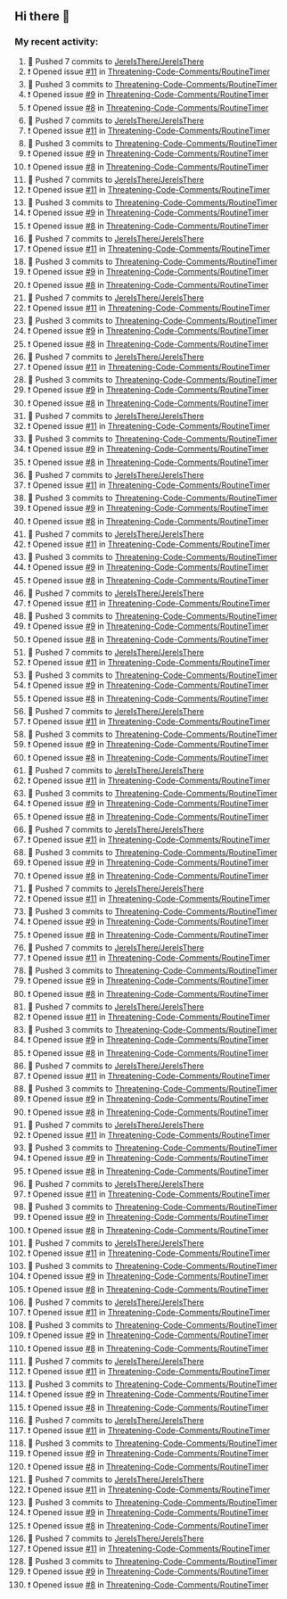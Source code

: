 ## Hi there 👋

### My recent activity:
1. 🚀 Pushed 7 commits to [JereIsThere/JereIsThere](https://github.com/JereIsThere/JereIsThere)
2. ❗️ Opened issue [#11](https://github.com/Threatening-Code-Comments/RoutineTimer/issues/11) in [Threatening-Code-Comments/RoutineTimer](https://github.com/Threatening-Code-Comments/RoutineTimer)
3. 🚀 Pushed 3 commits to [Threatening-Code-Comments/RoutineTimer](https://github.com/Threatening-Code-Comments/RoutineTimer)
4. ❗️ Opened issue [#9](https://github.com/Threatening-Code-Comments/RoutineTimer/issues/9) in [Threatening-Code-Comments/RoutineTimer](https://github.com/Threatening-Code-Comments/RoutineTimer)
5. ❗️ Opened issue [#8](https://github.com/Threatening-Code-Comments/RoutineTimer/issues/8) in [Threatening-Code-Comments/RoutineTimer](https://github.com/Threatening-Code-Comments/RoutineTimer)
1. 🚀 Pushed 7 commits to [JereIsThere/JereIsThere](https://github.com/JereIsThere/JereIsThere)
2. ❗️ Opened issue [#11](https://github.com/Threatening-Code-Comments/RoutineTimer/issues/11) in [Threatening-Code-Comments/RoutineTimer](https://github.com/Threatening-Code-Comments/RoutineTimer)
3. 🚀 Pushed 3 commits to [Threatening-Code-Comments/RoutineTimer](https://github.com/Threatening-Code-Comments/RoutineTimer)
4. ❗️ Opened issue [#9](https://github.com/Threatening-Code-Comments/RoutineTimer/issues/9) in [Threatening-Code-Comments/RoutineTimer](https://github.com/Threatening-Code-Comments/RoutineTimer)
5. ❗️ Opened issue [#8](https://github.com/Threatening-Code-Comments/RoutineTimer/issues/8) in [Threatening-Code-Comments/RoutineTimer](https://github.com/Threatening-Code-Comments/RoutineTimer)
1. 🚀 Pushed 7 commits to [JereIsThere/JereIsThere](https://github.com/JereIsThere/JereIsThere)
2. ❗️ Opened issue [#11](https://github.com/Threatening-Code-Comments/RoutineTimer/issues/11) in [Threatening-Code-Comments/RoutineTimer](https://github.com/Threatening-Code-Comments/RoutineTimer)
3. 🚀 Pushed 3 commits to [Threatening-Code-Comments/RoutineTimer](https://github.com/Threatening-Code-Comments/RoutineTimer)
4. ❗️ Opened issue [#9](https://github.com/Threatening-Code-Comments/RoutineTimer/issues/9) in [Threatening-Code-Comments/RoutineTimer](https://github.com/Threatening-Code-Comments/RoutineTimer)
5. ❗️ Opened issue [#8](https://github.com/Threatening-Code-Comments/RoutineTimer/issues/8) in [Threatening-Code-Comments/RoutineTimer](https://github.com/Threatening-Code-Comments/RoutineTimer)
1. 🚀 Pushed 7 commits to [JereIsThere/JereIsThere](https://github.com/JereIsThere/JereIsThere)
2. ❗️ Opened issue [#11](https://github.com/Threatening-Code-Comments/RoutineTimer/issues/11) in [Threatening-Code-Comments/RoutineTimer](https://github.com/Threatening-Code-Comments/RoutineTimer)
3. 🚀 Pushed 3 commits to [Threatening-Code-Comments/RoutineTimer](https://github.com/Threatening-Code-Comments/RoutineTimer)
4. ❗️ Opened issue [#9](https://github.com/Threatening-Code-Comments/RoutineTimer/issues/9) in [Threatening-Code-Comments/RoutineTimer](https://github.com/Threatening-Code-Comments/RoutineTimer)
5. ❗️ Opened issue [#8](https://github.com/Threatening-Code-Comments/RoutineTimer/issues/8) in [Threatening-Code-Comments/RoutineTimer](https://github.com/Threatening-Code-Comments/RoutineTimer)
1. 🚀 Pushed 7 commits to [JereIsThere/JereIsThere](https://github.com/JereIsThere/JereIsThere)
2. ❗️ Opened issue [#11](https://github.com/Threatening-Code-Comments/RoutineTimer/issues/11) in [Threatening-Code-Comments/RoutineTimer](https://github.com/Threatening-Code-Comments/RoutineTimer)
3. 🚀 Pushed 3 commits to [Threatening-Code-Comments/RoutineTimer](https://github.com/Threatening-Code-Comments/RoutineTimer)
4. ❗️ Opened issue [#9](https://github.com/Threatening-Code-Comments/RoutineTimer/issues/9) in [Threatening-Code-Comments/RoutineTimer](https://github.com/Threatening-Code-Comments/RoutineTimer)
5. ❗️ Opened issue [#8](https://github.com/Threatening-Code-Comments/RoutineTimer/issues/8) in [Threatening-Code-Comments/RoutineTimer](https://github.com/Threatening-Code-Comments/RoutineTimer)
1. 🚀 Pushed 7 commits to [JereIsThere/JereIsThere](https://github.com/JereIsThere/JereIsThere)
2. ❗️ Opened issue [#11](https://github.com/Threatening-Code-Comments/RoutineTimer/issues/11) in [Threatening-Code-Comments/RoutineTimer](https://github.com/Threatening-Code-Comments/RoutineTimer)
3. 🚀 Pushed 3 commits to [Threatening-Code-Comments/RoutineTimer](https://github.com/Threatening-Code-Comments/RoutineTimer)
4. ❗️ Opened issue [#9](https://github.com/Threatening-Code-Comments/RoutineTimer/issues/9) in [Threatening-Code-Comments/RoutineTimer](https://github.com/Threatening-Code-Comments/RoutineTimer)
5. ❗️ Opened issue [#8](https://github.com/Threatening-Code-Comments/RoutineTimer/issues/8) in [Threatening-Code-Comments/RoutineTimer](https://github.com/Threatening-Code-Comments/RoutineTimer)
1. 🚀 Pushed 7 commits to [JereIsThere/JereIsThere](https://github.com/JereIsThere/JereIsThere)
2. ❗️ Opened issue [#11](https://github.com/Threatening-Code-Comments/RoutineTimer/issues/11) in [Threatening-Code-Comments/RoutineTimer](https://github.com/Threatening-Code-Comments/RoutineTimer)
3. 🚀 Pushed 3 commits to [Threatening-Code-Comments/RoutineTimer](https://github.com/Threatening-Code-Comments/RoutineTimer)
4. ❗️ Opened issue [#9](https://github.com/Threatening-Code-Comments/RoutineTimer/issues/9) in [Threatening-Code-Comments/RoutineTimer](https://github.com/Threatening-Code-Comments/RoutineTimer)
5. ❗️ Opened issue [#8](https://github.com/Threatening-Code-Comments/RoutineTimer/issues/8) in [Threatening-Code-Comments/RoutineTimer](https://github.com/Threatening-Code-Comments/RoutineTimer)
1. 🚀 Pushed 7 commits to [JereIsThere/JereIsThere](https://github.com/JereIsThere/JereIsThere)
2. ❗️ Opened issue [#11](https://github.com/Threatening-Code-Comments/RoutineTimer/issues/11) in [Threatening-Code-Comments/RoutineTimer](https://github.com/Threatening-Code-Comments/RoutineTimer)
3. 🚀 Pushed 3 commits to [Threatening-Code-Comments/RoutineTimer](https://github.com/Threatening-Code-Comments/RoutineTimer)
4. ❗️ Opened issue [#9](https://github.com/Threatening-Code-Comments/RoutineTimer/issues/9) in [Threatening-Code-Comments/RoutineTimer](https://github.com/Threatening-Code-Comments/RoutineTimer)
5. ❗️ Opened issue [#8](https://github.com/Threatening-Code-Comments/RoutineTimer/issues/8) in [Threatening-Code-Comments/RoutineTimer](https://github.com/Threatening-Code-Comments/RoutineTimer)
1. 🚀 Pushed 7 commits to [JereIsThere/JereIsThere](https://github.com/JereIsThere/JereIsThere)
2. ❗️ Opened issue [#11](https://github.com/Threatening-Code-Comments/RoutineTimer/issues/11) in [Threatening-Code-Comments/RoutineTimer](https://github.com/Threatening-Code-Comments/RoutineTimer)
3. 🚀 Pushed 3 commits to [Threatening-Code-Comments/RoutineTimer](https://github.com/Threatening-Code-Comments/RoutineTimer)
4. ❗️ Opened issue [#9](https://github.com/Threatening-Code-Comments/RoutineTimer/issues/9) in [Threatening-Code-Comments/RoutineTimer](https://github.com/Threatening-Code-Comments/RoutineTimer)
5. ❗️ Opened issue [#8](https://github.com/Threatening-Code-Comments/RoutineTimer/issues/8) in [Threatening-Code-Comments/RoutineTimer](https://github.com/Threatening-Code-Comments/RoutineTimer)
1. 🚀 Pushed 7 commits to [JereIsThere/JereIsThere](https://github.com/JereIsThere/JereIsThere)
2. ❗️ Opened issue [#11](https://github.com/Threatening-Code-Comments/RoutineTimer/issues/11) in [Threatening-Code-Comments/RoutineTimer](https://github.com/Threatening-Code-Comments/RoutineTimer)
3. 🚀 Pushed 3 commits to [Threatening-Code-Comments/RoutineTimer](https://github.com/Threatening-Code-Comments/RoutineTimer)
4. ❗️ Opened issue [#9](https://github.com/Threatening-Code-Comments/RoutineTimer/issues/9) in [Threatening-Code-Comments/RoutineTimer](https://github.com/Threatening-Code-Comments/RoutineTimer)
5. ❗️ Opened issue [#8](https://github.com/Threatening-Code-Comments/RoutineTimer/issues/8) in [Threatening-Code-Comments/RoutineTimer](https://github.com/Threatening-Code-Comments/RoutineTimer)
1. 🚀 Pushed 7 commits to [JereIsThere/JereIsThere](https://github.com/JereIsThere/JereIsThere)
2. ❗️ Opened issue [#11](https://github.com/Threatening-Code-Comments/RoutineTimer/issues/11) in [Threatening-Code-Comments/RoutineTimer](https://github.com/Threatening-Code-Comments/RoutineTimer)
3. 🚀 Pushed 3 commits to [Threatening-Code-Comments/RoutineTimer](https://github.com/Threatening-Code-Comments/RoutineTimer)
4. ❗️ Opened issue [#9](https://github.com/Threatening-Code-Comments/RoutineTimer/issues/9) in [Threatening-Code-Comments/RoutineTimer](https://github.com/Threatening-Code-Comments/RoutineTimer)
5. ❗️ Opened issue [#8](https://github.com/Threatening-Code-Comments/RoutineTimer/issues/8) in [Threatening-Code-Comments/RoutineTimer](https://github.com/Threatening-Code-Comments/RoutineTimer)
1. 🚀 Pushed 7 commits to [JereIsThere/JereIsThere](https://github.com/JereIsThere/JereIsThere)
2. ❗️ Opened issue [#11](https://github.com/Threatening-Code-Comments/RoutineTimer/issues/11) in [Threatening-Code-Comments/RoutineTimer](https://github.com/Threatening-Code-Comments/RoutineTimer)
3. 🚀 Pushed 3 commits to [Threatening-Code-Comments/RoutineTimer](https://github.com/Threatening-Code-Comments/RoutineTimer)
4. ❗️ Opened issue [#9](https://github.com/Threatening-Code-Comments/RoutineTimer/issues/9) in [Threatening-Code-Comments/RoutineTimer](https://github.com/Threatening-Code-Comments/RoutineTimer)
5. ❗️ Opened issue [#8](https://github.com/Threatening-Code-Comments/RoutineTimer/issues/8) in [Threatening-Code-Comments/RoutineTimer](https://github.com/Threatening-Code-Comments/RoutineTimer)
1. 🚀 Pushed 7 commits to [JereIsThere/JereIsThere](https://github.com/JereIsThere/JereIsThere)
2. ❗️ Opened issue [#11](https://github.com/Threatening-Code-Comments/RoutineTimer/issues/11) in [Threatening-Code-Comments/RoutineTimer](https://github.com/Threatening-Code-Comments/RoutineTimer)
3. 🚀 Pushed 3 commits to [Threatening-Code-Comments/RoutineTimer](https://github.com/Threatening-Code-Comments/RoutineTimer)
4. ❗️ Opened issue [#9](https://github.com/Threatening-Code-Comments/RoutineTimer/issues/9) in [Threatening-Code-Comments/RoutineTimer](https://github.com/Threatening-Code-Comments/RoutineTimer)
5. ❗️ Opened issue [#8](https://github.com/Threatening-Code-Comments/RoutineTimer/issues/8) in [Threatening-Code-Comments/RoutineTimer](https://github.com/Threatening-Code-Comments/RoutineTimer)
1. 🚀 Pushed 7 commits to [JereIsThere/JereIsThere](https://github.com/JereIsThere/JereIsThere)
2. ❗️ Opened issue [#11](https://github.com/Threatening-Code-Comments/RoutineTimer/issues/11) in [Threatening-Code-Comments/RoutineTimer](https://github.com/Threatening-Code-Comments/RoutineTimer)
3. 🚀 Pushed 3 commits to [Threatening-Code-Comments/RoutineTimer](https://github.com/Threatening-Code-Comments/RoutineTimer)
4. ❗️ Opened issue [#9](https://github.com/Threatening-Code-Comments/RoutineTimer/issues/9) in [Threatening-Code-Comments/RoutineTimer](https://github.com/Threatening-Code-Comments/RoutineTimer)
5. ❗️ Opened issue [#8](https://github.com/Threatening-Code-Comments/RoutineTimer/issues/8) in [Threatening-Code-Comments/RoutineTimer](https://github.com/Threatening-Code-Comments/RoutineTimer)
1. 🚀 Pushed 7 commits to [JereIsThere/JereIsThere](https://github.com/JereIsThere/JereIsThere)
2. ❗️ Opened issue [#11](https://github.com/Threatening-Code-Comments/RoutineTimer/issues/11) in [Threatening-Code-Comments/RoutineTimer](https://github.com/Threatening-Code-Comments/RoutineTimer)
3. 🚀 Pushed 3 commits to [Threatening-Code-Comments/RoutineTimer](https://github.com/Threatening-Code-Comments/RoutineTimer)
4. ❗️ Opened issue [#9](https://github.com/Threatening-Code-Comments/RoutineTimer/issues/9) in [Threatening-Code-Comments/RoutineTimer](https://github.com/Threatening-Code-Comments/RoutineTimer)
5. ❗️ Opened issue [#8](https://github.com/Threatening-Code-Comments/RoutineTimer/issues/8) in [Threatening-Code-Comments/RoutineTimer](https://github.com/Threatening-Code-Comments/RoutineTimer)
1. 🚀 Pushed 7 commits to [JereIsThere/JereIsThere](https://github.com/JereIsThere/JereIsThere)
2. ❗️ Opened issue [#11](https://github.com/Threatening-Code-Comments/RoutineTimer/issues/11) in [Threatening-Code-Comments/RoutineTimer](https://github.com/Threatening-Code-Comments/RoutineTimer)
3. 🚀 Pushed 3 commits to [Threatening-Code-Comments/RoutineTimer](https://github.com/Threatening-Code-Comments/RoutineTimer)
4. ❗️ Opened issue [#9](https://github.com/Threatening-Code-Comments/RoutineTimer/issues/9) in [Threatening-Code-Comments/RoutineTimer](https://github.com/Threatening-Code-Comments/RoutineTimer)
5. ❗️ Opened issue [#8](https://github.com/Threatening-Code-Comments/RoutineTimer/issues/8) in [Threatening-Code-Comments/RoutineTimer](https://github.com/Threatening-Code-Comments/RoutineTimer)
1. 🚀 Pushed 7 commits to [JereIsThere/JereIsThere](https://github.com/JereIsThere/JereIsThere)
2. ❗️ Opened issue [#11](https://github.com/Threatening-Code-Comments/RoutineTimer/issues/11) in [Threatening-Code-Comments/RoutineTimer](https://github.com/Threatening-Code-Comments/RoutineTimer)
3. 🚀 Pushed 3 commits to [Threatening-Code-Comments/RoutineTimer](https://github.com/Threatening-Code-Comments/RoutineTimer)
4. ❗️ Opened issue [#9](https://github.com/Threatening-Code-Comments/RoutineTimer/issues/9) in [Threatening-Code-Comments/RoutineTimer](https://github.com/Threatening-Code-Comments/RoutineTimer)
5. ❗️ Opened issue [#8](https://github.com/Threatening-Code-Comments/RoutineTimer/issues/8) in [Threatening-Code-Comments/RoutineTimer](https://github.com/Threatening-Code-Comments/RoutineTimer)
1. 🚀 Pushed 7 commits to [JereIsThere/JereIsThere](https://github.com/JereIsThere/JereIsThere)
2. ❗️ Opened issue [#11](https://github.com/Threatening-Code-Comments/RoutineTimer/issues/11) in [Threatening-Code-Comments/RoutineTimer](https://github.com/Threatening-Code-Comments/RoutineTimer)
3. 🚀 Pushed 3 commits to [Threatening-Code-Comments/RoutineTimer](https://github.com/Threatening-Code-Comments/RoutineTimer)
4. ❗️ Opened issue [#9](https://github.com/Threatening-Code-Comments/RoutineTimer/issues/9) in [Threatening-Code-Comments/RoutineTimer](https://github.com/Threatening-Code-Comments/RoutineTimer)
5. ❗️ Opened issue [#8](https://github.com/Threatening-Code-Comments/RoutineTimer/issues/8) in [Threatening-Code-Comments/RoutineTimer](https://github.com/Threatening-Code-Comments/RoutineTimer)
1. 🚀 Pushed 7 commits to [JereIsThere/JereIsThere](https://github.com/JereIsThere/JereIsThere)
2. ❗️ Opened issue [#11](https://github.com/Threatening-Code-Comments/RoutineTimer/issues/11) in [Threatening-Code-Comments/RoutineTimer](https://github.com/Threatening-Code-Comments/RoutineTimer)
3. 🚀 Pushed 3 commits to [Threatening-Code-Comments/RoutineTimer](https://github.com/Threatening-Code-Comments/RoutineTimer)
4. ❗️ Opened issue [#9](https://github.com/Threatening-Code-Comments/RoutineTimer/issues/9) in [Threatening-Code-Comments/RoutineTimer](https://github.com/Threatening-Code-Comments/RoutineTimer)
5. ❗️ Opened issue [#8](https://github.com/Threatening-Code-Comments/RoutineTimer/issues/8) in [Threatening-Code-Comments/RoutineTimer](https://github.com/Threatening-Code-Comments/RoutineTimer)
1. 🚀 Pushed 7 commits to [JereIsThere/JereIsThere](https://github.com/JereIsThere/JereIsThere)
2. ❗️ Opened issue [#11](https://github.com/Threatening-Code-Comments/RoutineTimer/issues/11) in [Threatening-Code-Comments/RoutineTimer](https://github.com/Threatening-Code-Comments/RoutineTimer)
3. 🚀 Pushed 3 commits to [Threatening-Code-Comments/RoutineTimer](https://github.com/Threatening-Code-Comments/RoutineTimer)
4. ❗️ Opened issue [#9](https://github.com/Threatening-Code-Comments/RoutineTimer/issues/9) in [Threatening-Code-Comments/RoutineTimer](https://github.com/Threatening-Code-Comments/RoutineTimer)
5. ❗️ Opened issue [#8](https://github.com/Threatening-Code-Comments/RoutineTimer/issues/8) in [Threatening-Code-Comments/RoutineTimer](https://github.com/Threatening-Code-Comments/RoutineTimer)
1. 🚀 Pushed 7 commits to [JereIsThere/JereIsThere](https://github.com/JereIsThere/JereIsThere)
2. ❗️ Opened issue [#11](https://github.com/Threatening-Code-Comments/RoutineTimer/issues/11) in [Threatening-Code-Comments/RoutineTimer](https://github.com/Threatening-Code-Comments/RoutineTimer)
3. 🚀 Pushed 3 commits to [Threatening-Code-Comments/RoutineTimer](https://github.com/Threatening-Code-Comments/RoutineTimer)
4. ❗️ Opened issue [#9](https://github.com/Threatening-Code-Comments/RoutineTimer/issues/9) in [Threatening-Code-Comments/RoutineTimer](https://github.com/Threatening-Code-Comments/RoutineTimer)
5. ❗️ Opened issue [#8](https://github.com/Threatening-Code-Comments/RoutineTimer/issues/8) in [Threatening-Code-Comments/RoutineTimer](https://github.com/Threatening-Code-Comments/RoutineTimer)
1. 🚀 Pushed 7 commits to [JereIsThere/JereIsThere](https://github.com/JereIsThere/JereIsThere)
2. ❗️ Opened issue [#11](https://github.com/Threatening-Code-Comments/RoutineTimer/issues/11) in [Threatening-Code-Comments/RoutineTimer](https://github.com/Threatening-Code-Comments/RoutineTimer)
3. 🚀 Pushed 3 commits to [Threatening-Code-Comments/RoutineTimer](https://github.com/Threatening-Code-Comments/RoutineTimer)
4. ❗️ Opened issue [#9](https://github.com/Threatening-Code-Comments/RoutineTimer/issues/9) in [Threatening-Code-Comments/RoutineTimer](https://github.com/Threatening-Code-Comments/RoutineTimer)
5. ❗️ Opened issue [#8](https://github.com/Threatening-Code-Comments/RoutineTimer/issues/8) in [Threatening-Code-Comments/RoutineTimer](https://github.com/Threatening-Code-Comments/RoutineTimer)
1. 🚀 Pushed 7 commits to [JereIsThere/JereIsThere](https://github.com/JereIsThere/JereIsThere)
2. ❗️ Opened issue [#11](https://github.com/Threatening-Code-Comments/RoutineTimer/issues/11) in [Threatening-Code-Comments/RoutineTimer](https://github.com/Threatening-Code-Comments/RoutineTimer)
3. 🚀 Pushed 3 commits to [Threatening-Code-Comments/RoutineTimer](https://github.com/Threatening-Code-Comments/RoutineTimer)
4. ❗️ Opened issue [#9](https://github.com/Threatening-Code-Comments/RoutineTimer/issues/9) in [Threatening-Code-Comments/RoutineTimer](https://github.com/Threatening-Code-Comments/RoutineTimer)
5. ❗️ Opened issue [#8](https://github.com/Threatening-Code-Comments/RoutineTimer/issues/8) in [Threatening-Code-Comments/RoutineTimer](https://github.com/Threatening-Code-Comments/RoutineTimer)
1. 🚀 Pushed 7 commits to [JereIsThere/JereIsThere](https://github.com/JereIsThere/JereIsThere)
2. ❗️ Opened issue [#11](https://github.com/Threatening-Code-Comments/RoutineTimer/issues/11) in [Threatening-Code-Comments/RoutineTimer](https://github.com/Threatening-Code-Comments/RoutineTimer)
3. 🚀 Pushed 3 commits to [Threatening-Code-Comments/RoutineTimer](https://github.com/Threatening-Code-Comments/RoutineTimer)
4. ❗️ Opened issue [#9](https://github.com/Threatening-Code-Comments/RoutineTimer/issues/9) in [Threatening-Code-Comments/RoutineTimer](https://github.com/Threatening-Code-Comments/RoutineTimer)
5. ❗️ Opened issue [#8](https://github.com/Threatening-Code-Comments/RoutineTimer/issues/8) in [Threatening-Code-Comments/RoutineTimer](https://github.com/Threatening-Code-Comments/RoutineTimer)
1. 🚀 Pushed 7 commits to [JereIsThere/JereIsThere](https://github.com/JereIsThere/JereIsThere)
2. ❗️ Opened issue [#11](https://github.com/Threatening-Code-Comments/RoutineTimer/issues/11) in [Threatening-Code-Comments/RoutineTimer](https://github.com/Threatening-Code-Comments/RoutineTimer)
3. 🚀 Pushed 3 commits to [Threatening-Code-Comments/RoutineTimer](https://github.com/Threatening-Code-Comments/RoutineTimer)
4. ❗️ Opened issue [#9](https://github.com/Threatening-Code-Comments/RoutineTimer/issues/9) in [Threatening-Code-Comments/RoutineTimer](https://github.com/Threatening-Code-Comments/RoutineTimer)
5. ❗️ Opened issue [#8](https://github.com/Threatening-Code-Comments/RoutineTimer/issues/8) in [Threatening-Code-Comments/RoutineTimer](https://github.com/Threatening-Code-Comments/RoutineTimer)
1. 🚀 Pushed 7 commits to [JereIsThere/JereIsThere](https://github.com/JereIsThere/JereIsThere)
2. ❗️ Opened issue [#11](https://github.com/Threatening-Code-Comments/RoutineTimer/issues/11) in [Threatening-Code-Comments/RoutineTimer](https://github.com/Threatening-Code-Comments/RoutineTimer)
3. 🚀 Pushed 3 commits to [Threatening-Code-Comments/RoutineTimer](https://github.com/Threatening-Code-Comments/RoutineTimer)
4. ❗️ Opened issue [#9](https://github.com/Threatening-Code-Comments/RoutineTimer/issues/9) in [Threatening-Code-Comments/RoutineTimer](https://github.com/Threatening-Code-Comments/RoutineTimer)
5. ❗️ Opened issue [#8](https://github.com/Threatening-Code-Comments/RoutineTimer/issues/8) in [Threatening-Code-Comments/RoutineTimer](https://github.com/Threatening-Code-Comments/RoutineTimer)
<!--START_SECTION:activity-->

<!--END_SECTION:activity-->

<!--
**JereIsThere/JereIsThere** is a ✨ _special_ ✨ repository because its `README.md` (this file) appears on your GitHub profile.

Here are some ideas to get you started:

- 🔭 I’m currently working on ...
- 🌱 I’m currently learning ...
- 👯 I’m looking to collaborate on ...
- 🤔 I’m looking for help with ...
- 💬 Ask me about ...
- 📫 How to reach me: ...
- 😄 Pronouns: ...
- ⚡ Fun fact: ...
-->
